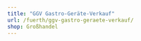 ```yaml
---
title: "GGV Gastro-Geräte-Verkauf"
url: /fuerth/ggv-gastro-geraete-verkauf/
shop: Großhandel
---
```

